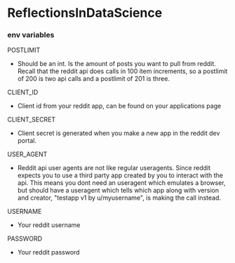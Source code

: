 # ReflectionsInDataScience

### env variables

POSTLIMIT
- Should be an int. Is the amount of posts you want to pull from reddit. Recall that the reddit api does calls in 100 item increments, so a postlimit of 200 is two api calls and a postlimit of 201 is three.

CLIENT_ID
- Client id from your reddit app, can be found on your applications page

CLIENT_SECRET
- Client secret is generated when you make a new app in the reddit dev portal.

USER_AGENT
- Reddit api user agents are not like regular useragents. Since reddit expects you to use a third party app created by you to interact with the api. This means you dont need an useragent which emulates a browser, but should have a useragent which tells which app along with version and creator, "testapp v1 by u/myusername", is making the call instead.

USERNAME
- Your reddit username

PASSWORD
- Your reddit password